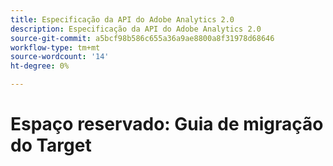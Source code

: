 ```yaml
---
title: Especificação da API do Adobe Analytics 2.0
description: Especificação da API do Adobe Analytics 2.0
source-git-commit: a5bcf98b586c655a36a9ae8800a8f31978d68646
workflow-type: tm+mt
source-wordcount: '14'
ht-degree: 0%

---
```



# Espaço reservado: Guia de migração do Target
